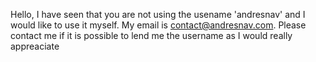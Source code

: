 Hello, I have seen that you are not using the usename 'andresnav' and I would like to use it myself. My email is contact@andresnav.com. Please contact me if it is possible to lend me the username as I would really appreaciate
